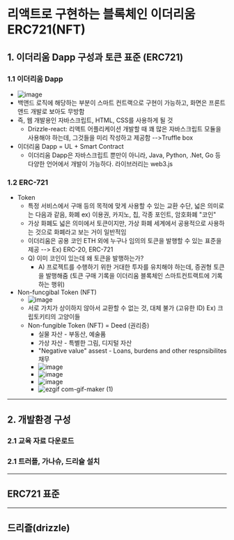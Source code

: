 # 리액트로 구현하는 블록체인 이더리움 ERC721(NFT)


## 1. 이더리움 Dapp 구성과 토큰 표준 (ERC721)

### 1.1 이더리움 Dapp
   - ![image](https://user-images.githubusercontent.com/58179041/124739207-9e3d5a80-df54-11eb-8d11-7ec616316c7e.png)
   - 백앤드 로직에 해당하는 부분이 스마트 컨트랙으로 구현이 가능하고, 화면은 프론트 앤드 개발로 보아도 무방함
   - 즉, 웹 개발용인 자바스크립트, HTML, CSS를 사용하게 될 것
       - Drizzle-react: 리액트 어플리케이션 개발할 때 꽤 많은 자바스크립트 모듈을 사용해야 하는데, 그것들을 미리 작성하고 제공함 -->Truffle box
   - 이더리움 Dapp = UL + Smart Contract
       - 이더리움 Dapp은 자바스크립트 뿐만이 아니라, Java, Python, .Net, Go 등 다양한 언어에서 개발이 가능하다. 라이브러리는 web3.js

### 1.2 ERC-721
   - Token
      - 특정 서비스에서 구매 등의 목적에 맞게 사용할 수 있는 교환 수단, 넓은 의미로는 다음과 같음, 화폐 ex) 이용권, 카지노, 칩, 각종 포인트, 암호화폐 "코인"
      - 가상 화폐도 넓은 의미에서 토큰이지만, 가상 화폐 세계에서 공용적으로 사용하는 것으로 화폐라고 보는 거이 일반적임
      - 이더리움은 공용 코인 ETH 외에 누구나 임의의 토큰을 발행할 수 있는 표준을 제공 --> Ex) ERC-20, ERC-721
      - Q) 이미 코인이 있는데 왜 토큰을 발행하는가?
         - A) 프로젝트를 수행하기 위한 거대한 투자를 유치해야 하는데, 증권형 토큰을 발행해줌 (토큰 구매 기록을 이더리움 블록체인 스마트컨트랙트에 기록하는 행위) 
   - Non-funcgibal Token (NFT)
      - ![image](https://user-images.githubusercontent.com/58179041/124741624-de054180-df56-11eb-815a-664552ceeb6f.png)
      - 서로 가치가 상이하지 않아서 교환할 수 없는 것, 대체 불가 (고유한 ID) Ex) 크립토키티의 고양이들
      - Non-fungible Token (NFT) = Deed (권리증)
         - 실물 자산 - 부동산, 예술품
         - 가상 자산 - 특별한 그림, 디지털 자산
         - "Negative value" assest - Loans, burdens and other respnsibilites 채무
         - ![image](https://user-images.githubusercontent.com/58179041/124742089-5a982000-df57-11eb-892d-6d1e2b7312c3.png)
         - ![image](https://user-images.githubusercontent.com/58179041/124742233-78fe1b80-df57-11eb-9133-f273d6dca605.png)
         - ![image](https://user-images.githubusercontent.com/58179041/124742276-81eeed00-df57-11eb-96fd-f7616be79755.png)
         - ![ezgif com-gif-maker (1)](https://user-images.githubusercontent.com/58179041/124754635-6854a200-df65-11eb-951b-bef361d5a008.gif)
---
## 2. 개발환경 구성

### 2.1 교육 자료 다운로드
   
### 2.1 트러플, 가나슈, 드리슐 설치

---
## ERC721 표준

---
## 드리즐(drizzle)
